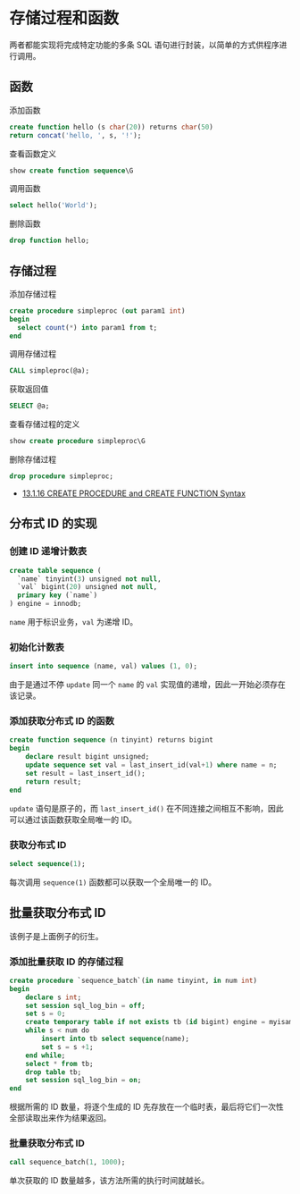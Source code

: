 # 存储过程和函数

两者都能实现将完成特定功能的多条 SQL 语句进行封装，以简单的方式供程序进行调用。

## 函数

添加函数

```sql
create function hello (s char(20)) returns char(50) 
return concat('hello, ', s, '!');
```

查看函数定义

```sql
show create function sequence\G
```

调用函数

```sql
select hello('World');
```

删除函数

```sql
drop function hello;
```

## 存储过程

添加存储过程

```sql
create procedure simpleproc (out param1 int)
begin
  select count(*) into param1 from t;
end
```

调用存储过程

```sql
CALL simpleproc(@a);
```

获取返回值

```sql
SELECT @a;
```

查看存储过程的定义

```sql
show create procedure simpleproc\G
```

删除存储过程

```sql
drop procedure simpleproc;
```

- [13.1.16 CREATE PROCEDURE and CREATE FUNCTION Syntax](https://dev.mysql.com/doc/refman/5.7/en/create-procedure.html)

## 分布式 ID 的实现

### 创建 ID 递增计数表

```sql
create table sequence (
  `name` tinyint(3) unsigned not null,
  `val` bigint(20) unsigned not null,
  primary key (`name`)
) engine = innodb;
```

`name` 用于标识业务，`val` 为递增 ID。

### 初始化计数表

```sql
insert into sequence (name, val) values (1, 0);
```

由于是通过不停 `update` 同一个 `name` 的 `val` 实现值的递增，因此一开始必须存在该记录。

### 添加获取分布式 ID 的函数

```sql
create function sequence (n tinyint) returns bigint
begin
    declare result bigint unsigned;
    update sequence set val = last_insert_id(val+1) where name = n;
    set result = last_insert_id();
    return result;
end
```

`update` 语句是原子的，而 `last_insert_id()` 在不同连接之间相互不影响，因此可以通过该函数获取全局唯一的 ID。

### 获取分布式 ID

```sql
select sequence(1);
```

每次调用 `sequence(1)` 函数都可以获取一个全局唯一的 ID。

## 批量获取分布式 ID

该例子是上面例子的衍生。

### 添加批量获取 ID 的存储过程

```sql
create procedure `sequence_batch`(in name tinyint, in num int)
begin
    declare s int;
    set session sql_log_bin = off;
    set s = 0;
    create temporary table if not exists tb (id bigint) engine = myisam;
    while s < num do
        insert into tb select sequence(name);
        set s = s +1;
    end while;
    select * from tb;
    drop table tb;
    set session sql_log_bin = on;
end
```

根据所需的 ID 数量，将逐个生成的 ID 先存放在一个临时表，最后将它们一次性全部读取出来作为结果返回。

### 批量获取分布式 ID

```sql
call sequence_batch(1, 1000);
```

单次获取的 ID 数量越多，该方法所需的执行时间就越长。
